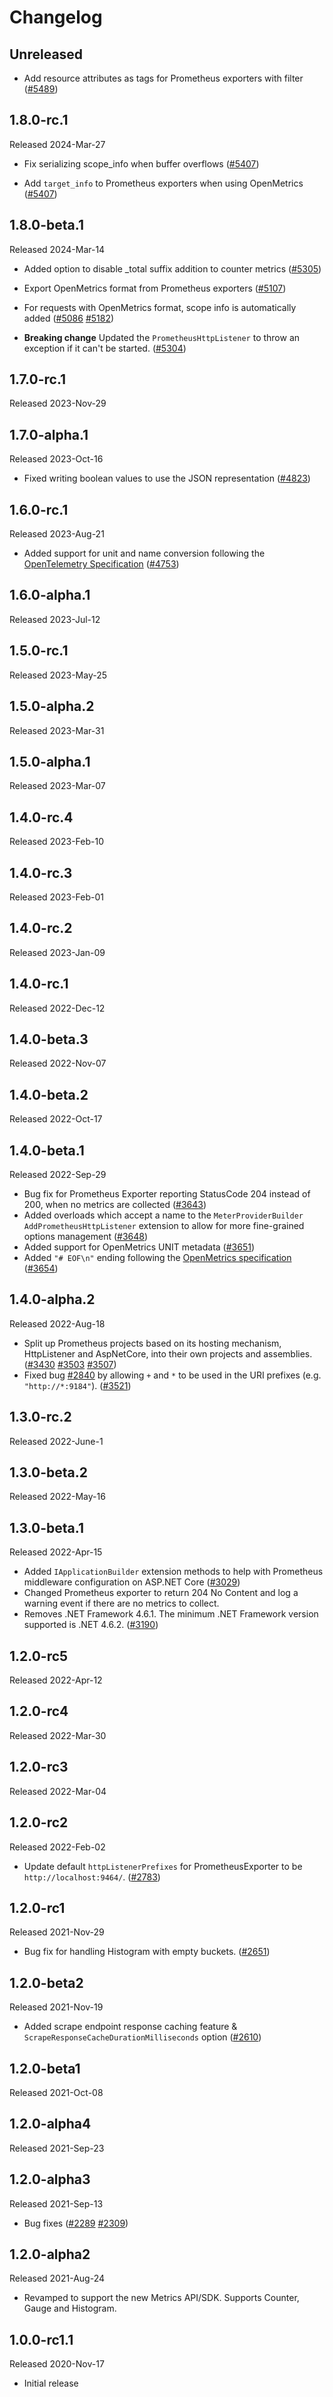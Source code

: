 # Changelog

## Unreleased

* Add resource attributes as tags for Prometheus exporters with filter
  ([#5489](https://github.com/open-telemetry/opentelemetry-dotnet/pull/5489))

## 1.8.0-rc.1

Released 2024-Mar-27

* Fix serializing scope_info when buffer overflows
  ([#5407](https://github.com/open-telemetry/opentelemetry-dotnet/pull/5407))

* Add `target_info` to Prometheus exporters when using OpenMetrics
  ([#5407](https://github.com/open-telemetry/opentelemetry-dotnet/pull/5407))

## 1.8.0-beta.1

Released 2024-Mar-14

* Added option to disable _total suffix addition to counter metrics
  ([#5305](https://github.com/open-telemetry/opentelemetry-dotnet/pull/5305))

* Export OpenMetrics format from Prometheus exporters
  ([#5107](https://github.com/open-telemetry/opentelemetry-dotnet/pull/5107))

* For requests with OpenMetrics format, scope info is automatically added
  ([#5086](https://github.com/open-telemetry/opentelemetry-dotnet/pull/5086)
  [#5182](https://github.com/open-telemetry/opentelemetry-dotnet/pull/5182))

* **Breaking change** Updated the `PrometheusHttpListener` to throw an exception
  if it can't be started.
  ([#5304](https://github.com/open-telemetry/opentelemetry-dotnet/pull/5304))

## 1.7.0-rc.1

Released 2023-Nov-29

## 1.7.0-alpha.1

Released 2023-Oct-16

* Fixed writing boolean values to use the JSON representation
  ([#4823](https://github.com/open-telemetry/opentelemetry-dotnet/pull/4823))

## 1.6.0-rc.1

Released 2023-Aug-21

* Added support for unit and name conversion following the [OpenTelemetry Specification](https://github.com/open-telemetry/opentelemetry-specification/blob/065b25024549120800da7cda6ccd9717658ff0df/specification/compatibility/prometheus_and_openmetrics.md?plain=1#L235-L240)
  ([#4753](https://github.com/open-telemetry/opentelemetry-dotnet/pull/4753))

## 1.6.0-alpha.1

Released 2023-Jul-12

## 1.5.0-rc.1

Released 2023-May-25

## 1.5.0-alpha.2

Released 2023-Mar-31

## 1.5.0-alpha.1

Released 2023-Mar-07

## 1.4.0-rc.4

Released 2023-Feb-10

## 1.4.0-rc.3

Released 2023-Feb-01

## 1.4.0-rc.2

Released 2023-Jan-09

## 1.4.0-rc.1

Released 2022-Dec-12

## 1.4.0-beta.3

Released 2022-Nov-07

## 1.4.0-beta.2

Released 2022-Oct-17

## 1.4.0-beta.1

Released 2022-Sep-29

* Bug fix for Prometheus Exporter reporting StatusCode 204
  instead of 200, when no metrics are collected
  ([#3643](https://github.com/open-telemetry/opentelemetry-dotnet/pull/3643))
* Added overloads which accept a name to the `MeterProviderBuilder`
  `AddPrometheusHttpListener` extension to allow for more fine-grained options
  management
  ([#3648](https://github.com/open-telemetry/opentelemetry-dotnet/pull/3648))
* Added support for OpenMetrics UNIT metadata
  ([#3651](https://github.com/open-telemetry/opentelemetry-dotnet/pull/3651))
* Added `"# EOF\n"` ending following the [OpenMetrics
  specification](https://github.com/OpenObservability/OpenMetrics/blob/main/specification/OpenMetrics.md)
  ([#3654](https://github.com/open-telemetry/opentelemetry-dotnet/pull/3654))

## 1.4.0-alpha.2

Released 2022-Aug-18

* Split up Prometheus projects based on its hosting mechanism,
  HttpListener and AspNetCore, into their own projects
  and assemblies.
  ([#3430](https://github.com/open-telemetry/opentelemetry-dotnet/pull/3430)
  [#3503](https://github.com/open-telemetry/opentelemetry-dotnet/pull/3503)
  [#3507](https://github.com/open-telemetry/opentelemetry-dotnet/pull/3507))
* Fixed bug
  [#2840](https://github.com/open-telemetry/opentelemetry-dotnet/issues/2840) by
  allowing `+` and `*` to be used in the URI prefixes (e.g. `"http://*:9184"`).
  ([#3521](https://github.com/open-telemetry/opentelemetry-dotnet/pull/3521))

## 1.3.0-rc.2

Released 2022-June-1

## 1.3.0-beta.2

Released 2022-May-16

## 1.3.0-beta.1

Released 2022-Apr-15

* Added `IApplicationBuilder` extension methods to help with Prometheus
  middleware configuration on ASP.NET Core
  ([#3029](https://github.com/open-telemetry/opentelemetry-dotnet/pull/3029))
* Changed Prometheus exporter to return 204 No Content and log a warning event
  if there are no metrics to collect.
* Removes .NET Framework 4.6.1. The minimum .NET Framework
  version supported is .NET 4.6.2. ([#3190](https://github.com/open-telemetry/opentelemetry-dotnet/issues/3190))

## 1.2.0-rc5

Released 2022-Apr-12

## 1.2.0-rc4

Released 2022-Mar-30

## 1.2.0-rc3

Released 2022-Mar-04

## 1.2.0-rc2

Released 2022-Feb-02

* Update default `httpListenerPrefixes` for PrometheusExporter to be `http://localhost:9464/`.
([#2783](https://github.com/open-telemetry/opentelemetry-dotnet/pull/2783))

## 1.2.0-rc1

Released 2021-Nov-29

* Bug fix for handling Histogram with empty buckets.
  ([#2651](https://github.com/open-telemetry/opentelemetry-dotnet/issues/2651))

## 1.2.0-beta2

Released 2021-Nov-19

* Added scrape endpoint response caching feature &
  `ScrapeResponseCacheDurationMilliseconds` option
  ([#2610](https://github.com/open-telemetry/opentelemetry-dotnet/pull/2610))

## 1.2.0-beta1

Released 2021-Oct-08

## 1.2.0-alpha4

Released 2021-Sep-23

## 1.2.0-alpha3

Released 2021-Sep-13

* Bug fixes
  ([#2289](https://github.com/open-telemetry/opentelemetry-dotnet/issues/2289)
  [#2309](https://github.com/open-telemetry/opentelemetry-dotnet/issues/2309))

## 1.2.0-alpha2

Released 2021-Aug-24

* Revamped to support the new Metrics API/SDK.
  Supports Counter, Gauge and Histogram.

## 1.0.0-rc1.1

Released 2020-Nov-17

* Initial release
